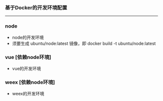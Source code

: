 ### 基于Docker的开发环境配置
---
### node
* node的开发环境
* 须要生成 ubuntu/node:latest 镜像，即 docker build -t ubuntu/node:latest

### vue [依赖node环境]
* vue的开发环境

### weex [依赖node环境]
* weex的开发环境

